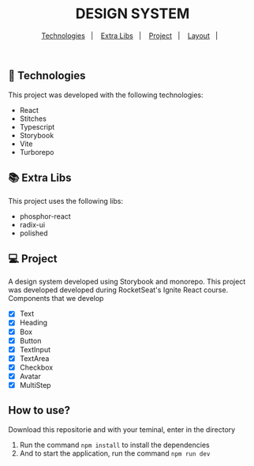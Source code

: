 <h1 align="center">
  DESIGN SYSTEM
</h1>

<p align="center">
  <a href="#-technologies">Technologies</a>&nbsp;&nbsp;&nbsp;|&nbsp;&nbsp;&nbsp;
  <a href="#-extra-libs">Extra Libs</a>&nbsp;&nbsp;&nbsp;|&nbsp;&nbsp;&nbsp;
  <a href="#-project">Project</a>&nbsp;&nbsp;&nbsp;|&nbsp;&nbsp;&nbsp;
  <a href="#-layout">Layout</a>&nbsp;&nbsp;&nbsp;|&nbsp;&nbsp;&nbsp;
</p>

<br>

## 🚀 Technologies

This project was developed with the following technologies:

- React
- Stitches
- Typescript
- Storybook
- Vite
- Turborepo

## 📚 Extra Libs

This project uses the following libs:

- phosphor-react
- radix-ui
- polished

## 💻 Project

A design system developed using Storybook and monorepo. This project was developed developed during RocketSeat's Ignite React course.
Components that we develop
- [x] Text
- [x] Heading
- [x] Box
- [x] Button
- [x] TextInput
- [x] TextArea
- [x] Checkbox
- [x] Avatar
- [x] MultiStep

## How to use?

Download this repositorie and with your teminal, enter in the directory

1. Run the command `npm install` to install the dependencies
2. And to start the application, run the command `npm run dev`

